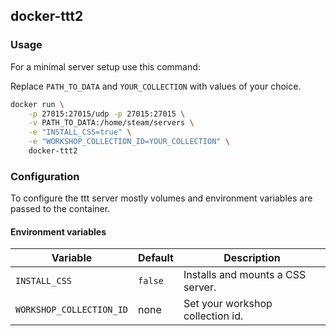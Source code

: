 ## docker-ttt2

### Usage

For a minimal server setup use this command:

Replace `PATH_TO_DATA` and `YOUR_COLLECTION` with values of your choice.

```bash
docker run \
    -p 27015:27015/udp -p 27015:27015 \
    -v PATH_TO_DATA:/home/steam/servers \
    -e "INSTALL_CSS=true" \
    -e "WORKSHOP_COLLECTION_ID=YOUR_COLLECTION" \
    docker-ttt2
```

### Configuration

To configure the ttt server mostly volumes and environment variables are passed to the container.

#### Environment variables

| Variable                 | Default | Description                       |
| ------------------------ | ------- | --------------------------------- |
| `INSTALL_CSS`            | `false` | Installs and mounts a CSS server. |
| `WORKSHOP_COLLECTION_ID` | none    | Set your workshop collection id.  |
